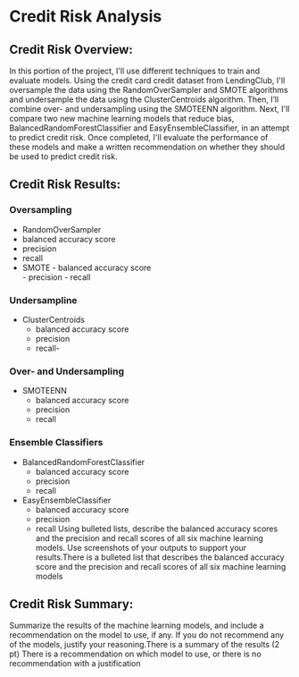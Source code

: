 # Credit Risk Analysis

## Credit Risk Overview:
In this portion of the project, I'll use different techniques to train and evaluate models. Using the credit card credit dataset from LendingClub, I'll oversample the data using the RandomOverSampler and SMOTE algorithms and undersample the data using the ClusterCentroids algorithm. Then, I’ll combine over- and undersampling using the SMOTEENN algorithm. Next, I'll compare two new machine learning models that reduce bias, BalancedRandomForestClassifier and EasyEnsembleClassifier, in an attempt to predict credit risk. Once completed, I'll evaluate the performance of these models and make a written recommendation on whether they should be used to predict credit risk.

## Credit Risk Results:
### Oversampling
  -  RandomOverSampler
   -  balanced accuracy score   
   -  precision
   -  recall
  -  SMOTE
    - balanced accuracy score   
    - precision
    - recall  
### Undersampline
  - ClusterCentroids
    - balanced accuracy score   
    - precision
    - recall- 
### Over- and Undersampling
  - SMOTEENN
    - balanced accuracy score   
    - precision
    - recall 
### Ensemble Classifiers
  - BalancedRandomForestClassifier
    - balanced accuracy score   
    - precision
    - recall 
  - EasyEnsembleClassifier
    - balanced accuracy score   
    - precision
    - recall 
Using bulleted lists, describe the balanced accuracy scores and the precision and recall scores of all six machine learning models. Use screenshots of your outputs to support your results.There is a bulleted list that describes the balanced accuracy score and the precision and recall scores of all six machine learning models

## Credit Risk Summary: 
Summarize the results of the machine learning models, and include a recommendation on the model to use, if any. If you do not recommend any of the models, justify your reasoning.There is a summary of the results (2 pt)
There is a recommendation on which model to use, or there is no recommendation with a justification
